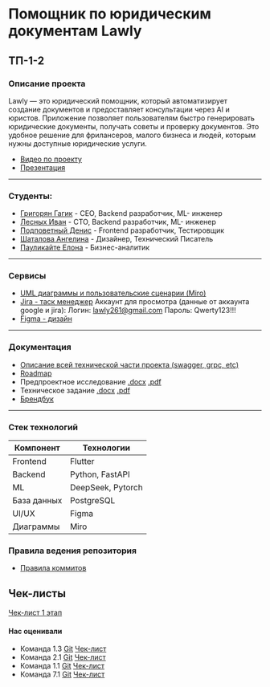 # Помощник по юридическим документам Lawly

## ТП-1-2

### Описание проекта
Lawly — это юридический помощник, который автоматизирует создание документов и предоставляет консультации через AI и юристов. Приложение позволяет пользователям быстро генерировать юридические документы, получать советы и проверку документов. Это удобное решение для фрилансеров, малого бизнеса и людей, которым нужны доступные юридические услуги.

- [Видео по проекту](https://rutube.ru/video/private/124aeb593dbfd6ab7b07de65c481be95/?p=J6eRn2oR-0jZcl45cf4AYg)
- [Презентация](https://github.com/progerg/Lawly/blob/master/documentation/presentation/presentation.pdf)


---

### Студенты:
- [Григорян Гагик](https://github.com/progerg) - СЕО, Backend разработчик, ML- инженер
- [Лесных Иван](https://github.com/vanekForest) - СТО, Backend разработчик, ML- инженер
- [Подповетный Денис](https://github.com/paincake00) - Frontend разработчик, Тестировщик
- [Шаталова Ангелина](https://github.com/angeelo4eek) - Дизайнер, Технический Писатель
- [Пауликайте Елона](https://github.com/tkjyf) - Бизнес-аналитик

---

### Сервисы
- [UML диаграммы и пользовательские сценарии (Miro)](https://miro.com/welcomeonboard/b2pROUNhWkhKWnRkdkZ3UHJyZGZDUjdYWUhLSXRaaUlrMDVEcFhBTlBLbTArTnNwSlIwdXRmcTNBbnJGMWdJaGRTVXI5clVOUXJEODNDS2xvSFlhd2FWT1RMMUtVY1M3cC9DamZtVUc3RWZvYXVraGV6ZGNwMFJyWFBNcENwT2pnbHpza3F6REdEcmNpNEFOMmJXWXBBPT0hdjE=?share_link_id=323294137899)
- [Jira - таск менеджер](https://zazc256.atlassian.net/jira/software/projects/KAN/boards/1)
  Аккаунт для просмотра (данные от аккаунта google и jira):
  Логин: lawly261@gmail.com
  Пароль: Qwerty123!!!
- [Figma - дизайн](https://www.figma.com/design/6As6EdTa5vWVvQTLlEPYPT/Lawly?node-id=0-1&p=f&t=WTbtIfq3mO8jgJ1Q-0)
  
---

### Документация
- [Описание всей технической части проекта (swagger, grpc, etc)](https://github.com/progerg/Lawly/blob/master/documentation/api/api-summary.md)
- [Roadmap](https://github.com/progerg/Lawly/blob/master/documentation/roadmap.png)
- Предпроектное исследование [.docx](https://github.com/progerg/Lawly/blob/master/documentation/presentation/pre-project-research.docx) [.pdf](https://github.com/progerg/Lawly/blob/master/documentation/presentation/pre-project-research.pdf)
- Техническое задание [.docx](https://github.com/progerg/Lawly/blob/master/documentation/tech_requirements_lawly.docx) [.pdf](https://github.com/progerg/Lawly/blob/master/documentation/tech_requirements_lawly.pdf)
- [Брендбук](https://github.com/progerg/Lawly/blob/master/documentation/brandbook.pdf)

---

### Стек технологий

| Компонент   | Технологии        |
|-------------|-------------------|
| Frontend    | Flutter           |
| Backend     | Python, FastAPI   |
| ML          | DeepSeek, Pytorch |
| База данных | PostgreSQL        |
| UI/UX       | Figma             |
| Диаграммы   | Miro              |


### Правила ведения репозитория
- [Правила коммитов](https://github.com/progerg/Lawly/blob/master/documentation/commits/README.md)

## Чек-листы
[Чек-лист 1 этап](https://github.com/progerg/Lawly/blob/master/documentation/checklist.pdf)

#### Нас оценивали
* Команда 1.3 [Git](https://github.com/Aleygv/Fishing_game) [Чек-лист](https://docs.google.com/spreadsheets/d/1u5pm8Rp8lp9xEYSzHtrhVUy3dhCtAyKt3cOX3YMu4Kk/edit?gid=116236438#gid=116236438) 
* Команда 2.1 [Git](https://github.com/2group1team/VoiceChef) [Чек-лист](https://docs.google.com/spreadsheets/d/1yGnLquVTxPcGxP5yg3C9UTXUARwv2YGHegqEgPNnFWM/edit?gid=116236438#gid=116236438) 
* Команда 1.1 [Git](https://gitlab.minecraftslaves.duckdns.org/graphontext/markethelp) [Чек-лист](https://docs.google.com/spreadsheets/d/1TkkNAfymy03UyZurFbbVLIurNk5RJR-yKNPpU5rKRvw/edit?gid=116236438#gid=116236438) 
* Команда 7.1 [Git](https://github.com/TP-RENTPLACE) [Чек-лист](https://docs.google.com/spreadsheets/d/1r2W3ESucHYqHt9EIde8zMcXfnE4Rkdm6M4u-kaQfG74/edit?gid=116236438#gid=116236438) 
